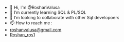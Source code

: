 - 👋 Hi, I’m @RoshanValusa
- 🌱 I’m currently learning SQL & PL/SQL
- 💞️ I’m looking to collaborate with other Sql developoers
- 📫 How to reach me :
- roshanvalusa@gmail.com
- [Roshan_ros1](https://www.instagram.com/roshan_ros1/)
<!---
RoshanValusa/RoshanValusa is a ✨ special ✨ repository because its `README.md` (this file) appears on your GitHub profile.
You can click the Preview link to take a look at your changes.
--->
